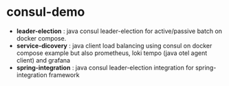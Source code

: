 # consul-demo

- __leader-election__ : java consul leader-election for active/passive batch on docker compose.
- __service-dicovery__ : java client load balancing using consul on docker compose example but also prometheus, loki tempo (java otel agent client) and grafana
- __spring-integration__ : java consul leader-election integration for spring-integration framework
